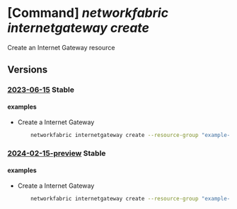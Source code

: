 # [Command] _networkfabric internetgateway create_

Create an Internet Gateway resource

## Versions

### [2023-06-15](/Resources/mgmt-plane/L3N1YnNjcmlwdGlvbnMve30vcmVzb3VyY2Vncm91cHMve30vcHJvdmlkZXJzL21pY3Jvc29mdC5tYW5hZ2VkbmV0d29ya2ZhYnJpYy9pbnRlcm5ldGdhdGV3YXlzL3t9/2023-06-15.xml) **Stable**

<!-- mgmt-plane /subscriptions/{}/resourcegroups/{}/providers/microsoft.managednetworkfabric/internetgateways/{} 2023-06-15 -->

#### examples

- Create a Internet Gateway
    ```bash
        networkfabric internetgateway create --resource-group "example-rg" --location "westus3" --resource-name "example-internetgateway" --type "Infrastructure" --network-fabric-controller-id "/subscriptions/xxxxx-xxxx-xxxx-xxxx-xxxxx/resourcegroups/example-rg/providers/Microsoft.ManagedNetworkFabric/networkFabricControllers/example-nfc" --internet-gateway-rule-id "/subscriptions/xxxxx-xxxx-xxxx-xxxx-xxxxx/resourcegroups/example-rg/providers/Microsoft.ManagedNetworkFabric/internetGatewayRules/example-internetGatewayRule"
    ```

### [2024-02-15-preview](/Resources/mgmt-plane/L3N1YnNjcmlwdGlvbnMve30vcmVzb3VyY2Vncm91cHMve30vcHJvdmlkZXJzL21pY3Jvc29mdC5tYW5hZ2VkbmV0d29ya2ZhYnJpYy9pbnRlcm5ldGdhdGV3YXlzL3t9/2024-02-15-preview.xml) **Stable**

<!-- mgmt-plane /subscriptions/{}/resourcegroups/{}/providers/microsoft.managednetworkfabric/internetgateways/{} 2024-02-15-preview -->

#### examples

- Create a Internet Gateway
    ```bash
        networkfabric internetgateway create --resource-group "example-rg" --location "westus3" --resource-name "example-internetgateway" --type "Infrastructure" --network-fabric-controller-id "/subscriptions/xxxxx-xxxx-xxxx-xxxx-xxxxx/resourcegroups/example-rg/providers/Microsoft.ManagedNetworkFabric/networkFabricControllers/example-nfc" --internet-gateway-rule-id "/subscriptions/xxxxx-xxxx-xxxx-xxxx-xxxxx/resourcegroups/example-rg/providers/Microsoft.ManagedNetworkFabric/internetGatewayRules/example-internetGatewayRule"
    ```
